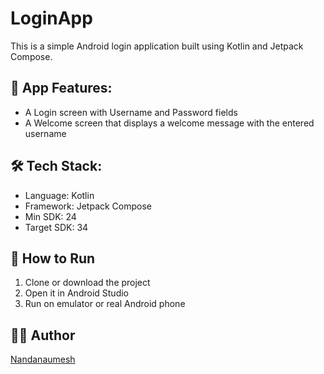 # LoginApp

This is a simple Android login application built using Kotlin and Jetpack Compose.

## 📱 App Features:
- A Login screen with Username and Password fields
- A Welcome screen that displays a welcome message with the entered username

## 🛠 Tech Stack:
- Language: Kotlin
- Framework: Jetpack Compose
- Min SDK: 24
- Target SDK: 34

## 🚀 How to Run
1. Clone or download the project
2. Open it in Android Studio
3. Run on emulator or real Android phone

## 🧑‍💻 Author
[Nandanaumesh](https://github.com/Nandanaumesh)

